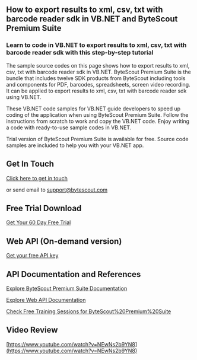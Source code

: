 ## How to export results to xml, csv, txt with barcode reader sdk in VB.NET and ByteScout Premium Suite

### Learn to code in VB.NET to export results to xml, csv, txt with barcode reader sdk with this step-by-step tutorial

The sample source codes on this page shows how to export results to xml, csv, txt with barcode reader sdk in VB.NET. ByteScout Premium Suite is the bundle that includes twelve SDK products from ByteScout including tools and components for PDF, barcodes, spreadsheets, screen video recording. It can be applied to export results to xml, csv, txt with barcode reader sdk using VB.NET.

 These VB.NET code samples for VB.NET guide developers to speed up coding of the application when using ByteScout Premium Suite. Follow the instructions from scratch to work and copy the VB.NET code. Enjoy writing a code with ready-to-use sample codes in VB.NET.

Trial version of ByteScout Premium Suite is available for free. Source code samples are included to help you with your VB.NET app.

## Get In Touch

[Click here to get in touch](https://bytescout.zendesk.com/hc/en-us/requests/new?subject=ByteScout%20Premium%20Suite%20Question)

or send email to [support@bytescout.com](mailto:support@bytescout.com?subject=ByteScout%20Premium%20Suite%20Question) 

## Free Trial Download

[Get Your 60 Day Free Trial](https://bytescout.com/download/web-installer?utm_source=github-readme)

## Web API (On-demand version)

[Get your free API key](https://pdf.co/documentation/api?utm_source=github-readme)

## API Documentation and References

[Explore ByteScout Premium Suite Documentation](https://bytescout.com/documentation/index.html?utm_source=github-readme)

[Explore Web API Documentation](https://pdf.co/documentation/api?utm_source=github-readme)

[Check Free Training Sessions for ByteScout%20Premium%20Suite](https://academy.bytescout.com/)

## Video Review

[https://www.youtube.com/watch?v=NEwNs2b9YN8](https://www.youtube.com/watch?v=NEwNs2b9YN8)